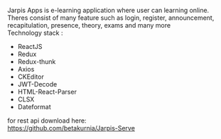 Jarpis Apps is e-learning application where user can learning online. <br/>
Theres consist of many feature such as login, register, announcement, recapitulation, presence, theory, exams and many more<br/>
Technology stack :
<ul>
  <li>ReactJS</li>
  <li>Redux</li>
   <li>Redux-thunk</li>
   <li>Axios</li>
   <li>CKEditor</li>
   <li>JWT-Decode</li>
   <li>HTML-React-Parser</li>
   <li>CLSX</li>
  <li>Dateformat</li>
</ul>

for rest api download here: <br/>
https://github.com/betakurnia/Jarpis-Serve
